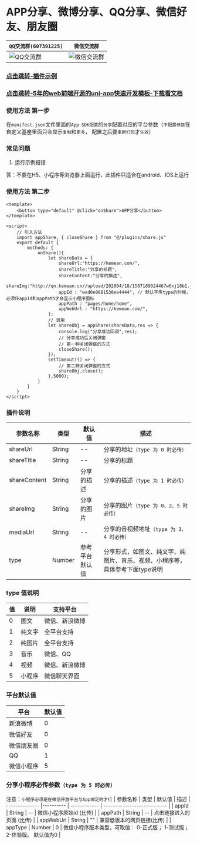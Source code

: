 # APP分享、微博分享、QQ分享、微信好友、朋友圈

| `QQ交流群(607391225)`         | `微信交流群`                  |
| ----------------------------|--------------------------- |
|![QQ交流群](http://qn.kemean.cn//upload/202004/14/15868301778472k7oubi6.png)|![微信交流群](http://8.129.186.35/images/weiXin_group_code.jpg)|

### [点击跳转-插件示例](https://ext.dcloud.net.cn/plugin?id=2009)
### [点击跳转-5年的web前端开源的uni-app快速开发模板-下载看文档](https://ext.dcloud.net.cn/plugin?id=2009)

### 使用方法 第一步
在`manifest.json`文件里面的`App SDK配置`的`分享`配置对应的平台参数（`不配置参数`在自定义基座里面只会显示`复制`和`更多`， 配置之后要`重新打包`才`生效`）

### 常见问题
1. 运行示例报错

答：不要在H5、小程序等浏览器上面运行，此插件只适合在android、IOS上运行

### 使用方法 第二步
```
<template>
	<button type="default" @click="onShare">APP分享</button>
</template>

<script>
	// 引入方法
	import appShare, { closeShare } from "@/plugins/share.js"
	export default {
		methods: {
			onShare(){
				let shareData = {
					shareUrl:"https://kemean.com/",
					shareTitle:"分享的标题",
					shareContent:"分享的描述",
					shareImg:"http://qn.kemean.cn//upload/202004/18/1587189024467w6xj18b1.jpg",
					appId : "wxd0e0881530ee4444", // 默认不传type的时候，必须传appId和appPath才会显示小程序图标
					appPath : "pages/home/home",
					appWebUrl : "https://kemean.com/",
				};
				// 调用
				let shareObj = appShare(shareData,res => {
					console.log("分享成功回调",res);
					// 分享成功后关闭弹窗
					// 第一种关闭弹窗的方式
					closeShare();
				});
				setTimeout(() => {
					// 第二种关闭弹窗的方式
					shareObj.close();
				},5000);
			}
		}
	}
</script>
```
### 插件说明
| 参数名称	     | 类型 	 | 默认值	    | 描述
| -------------- |---------- | ------------ | --------------------------------------- |
| shareUrl  	 | String	 | --    | 分享的地址`（type 为 0 时必传）`         |
| shareTitle	 | String	 | --       	| 分享的标题                               |
| shareContent	 | String	 | 分享的描述	| 分享的描述`（type 为 1 时必传）`          |
| shareImg  	 | String	 | 分享的图片	| 分享的图片`（type 为 0、2、5 时必传）`    |
| mediaUrl	     | String	 | --	        | 分享的音视频地址`（type 为 3、4 时必传）` |
| type  	     | Number	 | 参考平台默认值| 分享形式，如图文、纯文字、纯图片、音乐、视频、小程序等，具体参考下面type说明|

### type 值说明
| 值   	  | 说明 	 | 支持平台	     | 
| ------- |--------- | ------------- |
| 0   	  | 图文 	 | 微信、新浪微博 | 
| 1   	  | 纯文字 	 | 全平台支持     |
| 2   	  | 纯图片 	 | 全平台支持     |
| 3   	  | 音乐 	 | 微信、QQ       |
| 4   	  | 视频 	 | 微信、新浪微博 |
| 5   	  | 小程序 	 | 微信聊天界面   |

### 平台默认值
| 平台       | 默认值 	  |
| ---------- |--------- |
| 新浪微博   | 0 	      |
| 微信好友   | 0 	      |
| 微信朋友圈 | 0 	      |
| QQ        | 1 	      |
| 微信小程序 | 5 	      |

### 分享小程序必传参数`（type 为 5 时必传）`
注意：`小程序必须是在微信开放平台与App绑定的才行`
| 参数名称	     | 类型 	 | 默认值	    | 描述
| -------------- |---------- | ------------ | --------------------------- |
| appId     	 | String	 | --	        | 微信小程序原始id (比传)            |
| appPath   	 | String	 | --	        | 点击链接进入的页面 (比传)          |
| appWebUrl 	 | String	 | ""	        | 兼容低版本的网页链接(比传)  |
| appType   	 | Number	 | 0	        | 微信小程序版本类型，可取值： 0-正式版； 1-测试版； 2-体验版。 默认值为0 |
